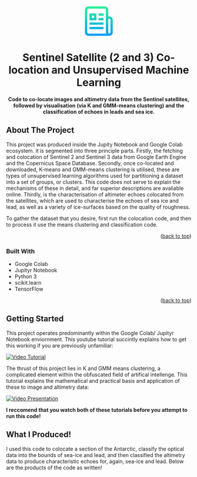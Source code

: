 
<!-- PROJECT LOGO -->
<br />
<div align="center">
  <a href="https://github.com/othneildrew/Best-README-Template">
    <img src="images/logo.png" alt="Logo" width="80" height="80">
  </a>

  <h1 align="center">Sentinel Satellite (2 and 3) Co-location and Unsupervised Machine Learning</h1>
  <h4 align="center">
    Code to co-locate images and altimetry data from the Sentinel satellites,
    followed by visualisation (via K and GMM-means clustering) and the
    classification of echoes in leads and sea ice.
  </h4>
</div>

<!-- ABOUT THE PROJECT -->
## About The Project
This project was produced inside the Jupity Notebook and Google Colab ecosystem. it is segmented into three principle parts.
Firstly, the fetching and colocation of Sentinel 2 and Sentinel 3 data from Google Earth Engine and the Copernicus Space 
Database. Secondly, once co-located and downloaded, K-means and GMM-means clustering is utilised, these are types of unsupervised learning 
algorithms used for partitioning a dataset into a set of groups, or clusters. This code does not serve to explain the mechanisms
of these in detail, and far superior descriptions are avaliable online. Thirdly, is the characterisation of altimeter echoes colocated from 
the satellites, which are used to characterise the echoes of sea ice and lead, as well as a variety of ice-surfaces based on the quality of 
roughness. 

To gather the dataset that you desire, first run the colocation code, and then to process it use the means clustering and classification code. 

<p align="right">(<a href="#readme-top">back to top</a>)</p>

### Built With

- Google Colab
- Jupityr Notebook
- Python 3
- scikit.learn
- TensorFlow
  
<p align="right">(<a href="#readme-top">back to top</a>)</p>

<!-- GETTING STARTED -->
## Getting Started

This project operates predominantly within the Google Colab/ Jupityr Notebook enviornment. This youtube tutorial succintly explains how to get this working if you are previously unfamiliar:

[![Video Tutorial](https://img.youtube.com/vi/agj3AxNPDWU/0.jpg)](https://www.youtube.com/watch?v=agj3AxNPDWU)

The thrust of this project lies in K and GMM means clustering, a complicated element within the obfuscated field of artifical intellenge. This tutorial explains the mathematical and practical basis and application of these to image and altimetry data:

[![Video Presentation](https://img.youtube.com/vi/4FG0TWJRRPI/0.jpg)](https://www.youtube.com/watch?v=4FG0TWJRRPI)

**I reccomend that you watch both of these tutorials before you attempt to run this code!**

## What I Produced!

I used this code to colocate a section of the Antarctic, classify the optical data into the bounds of sea-ice and lead, and then classified the altimetry data to produce characteristic echoes for, again, sea-ice and lead. Below are the products of the code as written!

